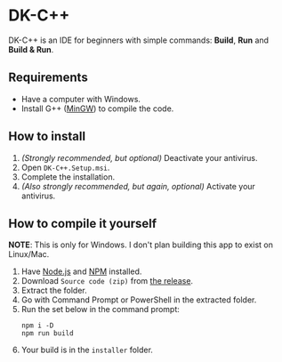 # DK-C++

DK-C++ is an IDE for beginners with simple commands:
**Build**, **Run** and **Build & Run**.

## Requirements
* Have a computer with Windows.
* Install G++ ([MinGW](https://sourceforge.net/projects/mingw/))
  to compile the code.

## How to install
1. *(Strongly recommended, but optional)* Deactivate your antivirus.
2. Open `DK-C++.Setup.msi`.
3. Complete the installation.
4. *(Also strongly recommended, but again, optional)* Activate your antivirus.

## How to compile it yourself
**NOTE**: This is only for Windows. I don't plan building this app to exist on Linux/Mac.
1. Have [Node.js](https://nodejs.org) and [NPM](https://npmjs.com) installed.
2. Download `Source code (zip)` from [the release](https://github.com/EntityPlantt/DK-CPP/releases).
3. Extract the folder.
4. Go with Command Prompt or PowerShell in the extracted folder.
5. Run the set below in the command prompt:
   ```batch
   npm i -D
   npm run build
   ```
6. Your build is in the `installer` folder.